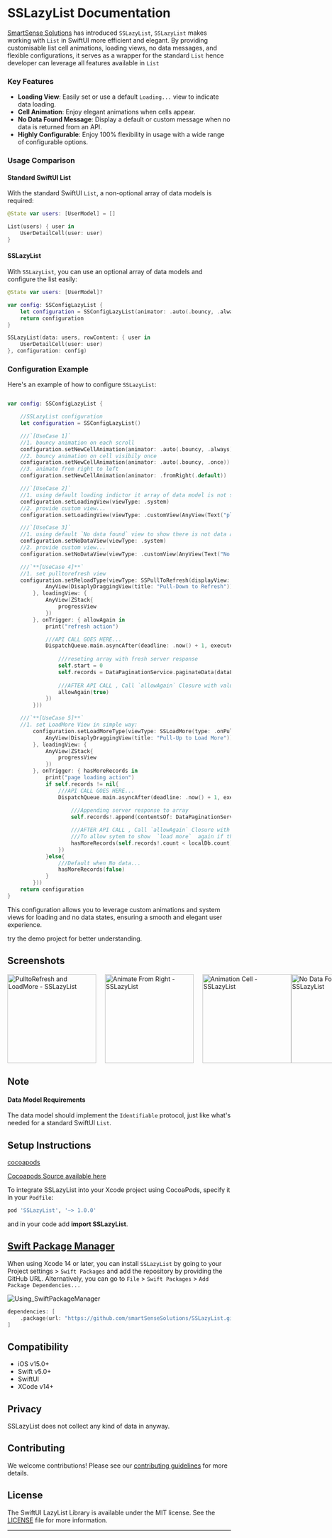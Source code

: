 
# SSLazyList Documentation

[SmartSense Solutions](https://www.smartsensesolutions.com/) has introduced `SSLazyList`, `SSLazyList` makes working with `List` in SwiftUI more efficient and elegant. By providing customisable list cell animations, loading views, no data messages, and flexible configurations, it serves as a wrapper for the standard `List` hence developer can leverage all features available in `List`
 
### Key Features

- **Loading View**: Easily set or use a default `Loading...` view to indicate data loading.
- **Cell Animation**: Enjoy elegant animations when cells appear.
- **No Data Found Message**: Display a default or custom message when no data is returned from an API.
- **Highly Configurable**: Enjoy 100% flexibility in usage with a wide range of configurable options.

### Usage Comparison

#### Standard SwiftUI List

With the standard SwiftUI `List`, a non-optional array of data models is required:

```swift
@State var users: [UserModel] = []

List(users) { user in
    UserDetailCell(user: user)
}
```

#### SSLazyList

With `SSLazyList`, you can use an optional array of data models and configure the list easily:

```swift
@State var users: [UserModel]?

var config: SSConfigLazyList {
    let configuration = SSConfigLazyList(animator: .auto(.bouncy, .always))
    return configuration
}

SSLazyList(data: users, rowContent: { user in
    UserDetailCell(user: user)
}, configuration: config)

```

### Configuration Example

Here's an example of how to configure `SSLazyList`:

```swift

var config: SSConfigLazyList {

    //SSLazyList configuration
    let configuration = SSConfigLazyList()

    ///`[UseCase 1]`
    //1. bouncy animation on each scroll
    configuration.setNewCellAnimation(animator: .auto(.bouncy, .always))
    //2. bouncy animation on cell visibily once
    configuration.setNewCellAnimation(animator: .auto(.bouncy, .once))
    //3. animate from right to left
    configuration.setNewCellAnimation(animator: .fromRight(.default))

    ///`[UseCase 2]`
    //1. using default loading indictor it array of data model is not set with API Response
    configuration.setLoadingView(viewType: .system)
    //2. provide custom view...
    configuration.setLoadingView(viewType: .customView(AnyView(Text("please wait..."))))

    ///`[UseCase 3]`
    //1. using default `No data found` view to show there is not data available aka blank array (eg. users = [])
    configuration.setNoDataView(viewType: .system)
    //2. provide custom view...
    configuration.setNoDataView(viewType: .customView(AnyView(Text("No user available."))))

    ///`**[UseCase 4]**`
    //1. set pulltorefresh view
    configuration.setReloadType(viewType: SSPullToRefresh(displayView: {
            AnyView(DisaplyDraggingView(title: "Pull-Down to Refresh"))
        }, loadingView: {
            AnyView(ZStack{
                progressView
            })
        }, onTrigger: { allowAgain in
            print("refresh action")

            ///API CALL GOES HERE...
            DispatchQueue.main.asyncAfter(deadline: .now() + 1, execute: {
                
                ///reseting array with fresh server response
                self.start = 0
                self.records = DataPaginationService.paginateData(dataList: localDb, start: start, length: length).data
                
                ///AFTER API CALL , Call `allowAgain` Closure with value `true` to allow sytem to show pulltoRefresh again
                allowAgain(true)
            })
        }))

    ///`**[UseCase 5]**`
    //1. set LoadMore View in simple way:
        configuration.setLoadMoreType(viewType: SSLoadMore(type: .onPullUp, displayView: {
            AnyView(DisaplyDraggingView(title: "Pull-Up to Load More"))
        }, loadingView: {
            AnyView(ZStack{
                progressView
            })
        }, onTrigger: { hasMoreRecords in
            print("page loading action")
            if self.records != nil{
                ///API CALL GOES HERE...
                DispatchQueue.main.asyncAfter(deadline: .now() + 1, execute: {
                   
                    ///Appending server response to array
                    self.records!.append(contentsOf: DataPaginationService.paginateData(dataList: localDb, start: start, length: length).data)

                    ///AFTER API CALL , Call `allowAgain` Closure with value `true`
                    ///To allow sytem to show  `load more`  again if there is More data available on server or in DB.
                    hasMoreRecords(self.records!.count < localDb.count)
                })
            }else{
                ///Default when No data...
                hasMoreRecords(false)
            }
        }))
    return configuration
}
```

This configuration allows you to leverage custom animations and system views for loading and no data states, ensuring a smooth and elegant user experience.

try the demo project for better understanding.

## Screenshots
<div style="display: flex; justify-content: space-between;">
     <img src="https://github.com/KalpeshJetaniSS/SSLazyList/assets/160708458/bf14e8d0-adfd-4cdc-9576-0724d4d7a3c2" alt="PulltoRefresh and LoadMore - SSLazyList" width="200" style="margin-right: 20px;" loop>
     <img src="https://github.com/KalpeshJetaniSS/SSLazyList/assets/160708458/e64458cc-9a11-4510-87dd-d0ee80d5a3b3" alt="Animate From Right - SSLazyList" width="200" style="margin-right: 20px;" loop>
     <img src="https://github.com/KalpeshJetaniSS/SSLazyList/assets/160708458/78b1d17a-84a7-47c5-8855-ff5f71f0c72a" alt="Animation Cell - SSLazyList" width="200" loop>
     <img src="https://github.com/KalpeshJetaniSS/SSLazyList/assets/160708458/95f2a014-1665-44fe-a2d1-8888d15481d9" alt="No Data Found - SSLazyList" width="200" style="margin-right: 20px;" loop>
</div>

## Note
#### Data Model Requirements

The data model should implement the `Identifiable` protocol, just like what's needed for a standard SwiftUI `List`.

## Setup Instructions

[cocoapods](https://cocoapods.org/pods/SSLazyList)

[Cocoapods Source available here](https://github.com/smartSenseSolutions/SSLazyList/tree/cocoapods)

To integrate SSLazyList into your Xcode project using CocoaPods, specify it in your `Podfile`:

```ruby
pod 'SSLazyList', '~> 1.0.0'
```

and in your code add **import SSLazyList**.


## [Swift Package Manager](https://swift.org/package-manager/)

When using Xcode 14 or later, you can install `SSLazyList` by going to your Project settings > `Swift Packages` and add the repository by providing the GitHub URL. Alternatively, you can go to `File` > `Swift Packages` > `Add Package Dependencies...`

![Using_SwiftPackageManager](https://github.com/smartSenseSolutions/SSLazyList/assets/160708458/3c9b41b9-2783-4f0e-b7da-89e9b5e77c92)

```swift
dependencies: [
    .package(url: "https://github.com/smartSenseSolutions/SSLazyList.git", .branch("main"))
]
```

## Compatibility

- iOS v15.0+
- Swift v5.0+
- SwiftUI 
- XCode v14+

## Privacy
SSLazyList does not collect any kind of data in anyway.


## Contributing

We welcome contributions! Please see our [contributing guidelines](./CONTRIBUTING.md) for more details.

## License

The SwiftUI LazyList Library is available under the MIT license. See the [LICENSE](./LICENSE) file for more information.

----------
